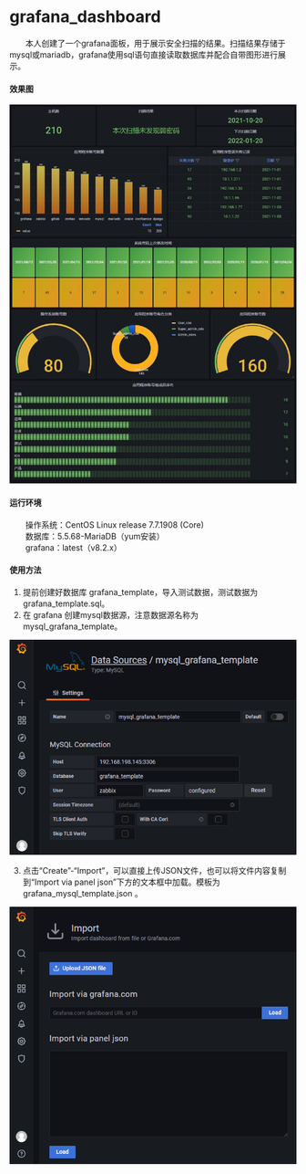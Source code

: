 # grafana_dashboard

&ensp;&ensp;&ensp;&ensp;本人创建了一个grafana面板，用于展示安全扫描的结果。扫描结果存储于mysql或mariadb，grafana使用sql语句直接读取数据库并配合自带图形进行展示。
#### 效果图
![Alt text](../images/thumbnail.jpg)
#### 运行环境
&ensp;&ensp;&ensp;&ensp;操作系统：CentOS Linux release 7.7.1908 (Core) <br>
&ensp;&ensp;&ensp;&ensp;数据库：5.5.68-MariaDB（yum安装） <br>
&ensp;&ensp;&ensp;&ensp;grafana：latest（v8.2.x）
#### 使用方法
1. 提前创建好数据库 grafana_template，导入测试数据，测试数据为 grafana_template.sql。 <br>
2. 在 grafana 创建mysql数据源，注意数据源名称为 mysql_grafana_template。 <br>

![Alt text](../images/data_source.png)

3. 点击“Create”-“Import”，可以直接上传JSON文件，也可以将文件内容复制到“Import via panel json”下方的文本框中加载。模板为 grafana_mysql_template.json 。

![Alt text](../images/import.png)
